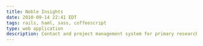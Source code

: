 ```yaml
---
title: Noble Insights
date: 2010-09-14 22:41 EDT
tags: rails, haml, sass, coffeescript
type: web application
description: Contact and project management system for primary research firm
---
```


